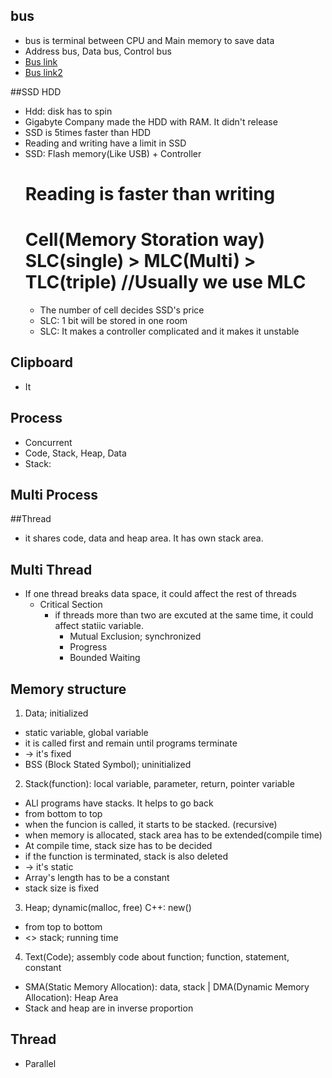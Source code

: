 ## bus
* bus is terminal between CPU and Main memory to save data
* Address bus, Data bus, Control bus
* [Bus link](http://ssoonidev.tistory.com/14)
* [Bus link2](http://contents.kocw.net/KOCW/document/2015/cup/leesangkwan/6.pdf)

##SSD HDD
* Hdd: disk has to spin
* Gigabyte Company made the HDD with RAM. It didn't release
* SSD is 5times faster than HDD
* Reading and writing have a limit in SSD
* SSD: Flash memory(Like USB) + Controller
  # Reading is faster than writing
  # Cell(Memory Storation way) SLC(single) > MLC(Multi) > TLC(triple)  //Usually we use MLC
    - The number of cell decides SSD's price
    - SLC: 1 bit will be stored in one room
    - SLC: It makes a controller complicated and it makes it unstable


## Clipboard
* It

## Process
* Concurrent
* Code, Stack, Heap, Data
* Stack:  

## Multi Process

##Thread
* it shares code, data and heap area. It has own stack area.

## Multi Thread
* If one thread breaks data space, it could affect the rest of threads
  - Critical Section
    + if threads more than two are excuted at the same time, it could affect statiic variable.
      * Mutual Exclusion; synchronized
      * Progress
      * Bounded Waiting

## Memory structure
1. Data; initialized
  - static variable, global variable
  - it is called first and remain until programs terminate 
  - -> it's fixed
  - BSS (Block Stated Symbol); uninitialized
2. Stack(function): local variable, parameter, return, pointer variable
  - ALl programs have stacks. It helps to go back
  - from bottom to top
  - when the funcion is called, it starts to be stacked. (recursive)
  - when memory is allocated, stack area has to be extended(compile time)
  - At compile time, stack size has to be decided
  - if the function is terminated, stack is also deleted
  - -> it's static
  - Array's length has to be a constant
  - stack size is fixed
3. Heap; dynamic(malloc, free)  C++: new()
  - from top to bottom
  - <> stack; running time 
4. Text(Code); assembly code about function; function, statement, constant
* SMA(Static Memory Allocation): data, stack   | DMA(Dynamic Memory Allocation): Heap Area
* Stack and heap are in inverse proportion

## Thread
* Parallel